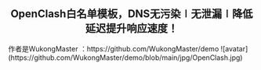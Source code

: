 <div align="center">
<h2>OpenClash白名单模板，DNS无污染∣无泄漏∣降低延迟提升响应速度！</h2>
</div>
作者是WukongMaster ：https://github.com/WukongMaster/demo
![avatar](https://github.com/WukongMaster/demo/blob/main/jpg/OpenClash.jpg)
